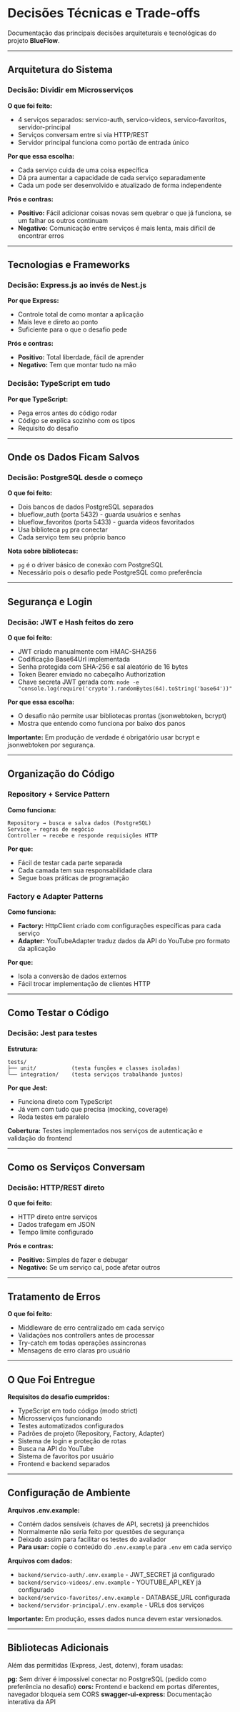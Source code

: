 # Decisões Técnicas e Trade-offs

Documentação das principais decisões arquiteturais e tecnológicas do projeto **BlueFlow**.

---

## Arquitetura do Sistema

### Decisão: Dividir em Microsserviços

**O que foi feito:**
* 4 serviços separados: servico-auth, servico-videos, servico-favoritos, servidor-principal
* Serviços conversam entre si via HTTP/REST
* Servidor principal funciona como portão de entrada único

**Por que essa escolha:**
* Cada serviço cuida de uma coisa específica
* Dá pra aumentar a capacidade de cada serviço separadamente
* Cada um pode ser desenvolvido e atualizado de forma independente

**Prós e contras:**
* **Positivo:** Fácil adicionar coisas novas sem quebrar o que já funciona, se um falhar os outros continuam
* **Negativo:** Comunicação entre serviços é mais lenta, mais difícil de encontrar erros

---

## Tecnologias e Frameworks

### Decisão: Express.js ao invés de Nest.js

**Por que Express:**
* Controle total de como montar a aplicação
* Mais leve e direto ao ponto
* Suficiente para o que o desafio pede

**Prós e contras:**
* **Positivo:** Total liberdade, fácil de aprender
* **Negativo:** Tem que montar tudo na mão

### Decisão: TypeScript em tudo

**Por que TypeScript:**
* Pega erros antes do código rodar
* Código se explica sozinho com os tipos
* Requisito do desafio

---

## Onde os Dados Ficam Salvos

### Decisão: PostgreSQL desde o começo

**O que foi feito:**
- Dois bancos de dados PostgreSQL separados
- blueflow_auth (porta 5432) - guarda usuários e senhas
- blueflow_favoritos (porta 5433) - guarda vídeos favoritados
- Usa biblioteca `pg` pra conectar
- Cada serviço tem seu próprio banco

**Nota sobre bibliotecas:**
- `pg` é o driver básico de conexão com PostgreSQL
- Necessário pois o desafio pede PostgreSQL como preferência

---

## Segurança e Login

### Decisão: JWT e Hash feitos do zero

**O que foi feito:**
* JWT criado manualmente com HMAC-SHA256
* Codificação Base64Url implementada
* Senha protegida com SHA-256 e sal aleatório de 16 bytes
* Token Bearer enviado no cabeçalho Authorization
* Chave secreta JWT gerada com: `node -e "console.log(require('crypto').randomBytes(64).toString('base64'))"`

**Por que essa escolha:**
* O desafio não permite usar bibliotecas prontas (jsonwebtoken, bcrypt)
* Mostra que entendo como funciona por baixo dos panos

**Importante:** Em produção de verdade é obrigatório usar bcrypt e jsonwebtoken por segurança.

---

## Organização do Código

### Repository + Service Pattern

**Como funciona:**
```
Repository → busca e salva dados (PostgreSQL)
Service → regras de negócio
Controller → recebe e responde requisições HTTP
```

**Por que:**
* Fácil de testar cada parte separada
* Cada camada tem sua responsabilidade clara
* Segue boas práticas de programação

### Factory e Adapter Patterns

**Como funciona:**
* **Factory:** HttpClient criado com configurações específicas para cada serviço
* **Adapter:** YouTubeAdapter traduz dados da API do YouTube pro formato da aplicação

**Por que:**
* Isola a conversão de dados externos
* Fácil trocar implementação de clientes HTTP

---

## Como Testar o Código

### Decisão: Jest para testes

**Estrutura:**
```
tests/
├── unit/           (testa funções e classes isoladas)
└── integration/    (testa serviços trabalhando juntos)
```

**Por que Jest:**
* Funciona direto com TypeScript
* Já vem com tudo que precisa (mocking, coverage)
* Roda testes em paralelo

**Cobertura:** Testes implementados nos serviços de autenticação e validação do frontend

---

## Como os Serviços Conversam

### Decisão: HTTP/REST direto

**O que foi feito:**
* HTTP direto entre serviços
* Dados trafegam em JSON
* Tempo limite configurado

**Prós e contras:**
* **Positivo:** Simples de fazer e debugar
* **Negativo:** Se um serviço cai, pode afetar outros

---

## Tratamento de Erros

**O que foi feito:**
* Middleware de erro centralizado em cada serviço
* Validações nos controllers antes de processar
* Try-catch em todas operações assíncronas
* Mensagens de erro claras pro usuário

---

## O Que Foi Entregue

**Requisitos do desafio cumpridos:**
- TypeScript em todo código (modo strict)
- Microsserviços funcionando
- Testes automatizados configurados
- Padrões de projeto (Repository, Factory, Adapter)
- Sistema de login e proteção de rotas
- Busca na API do YouTube
- Sistema de favoritos por usuário
- Frontend e backend separados

---

## Configuração de Ambiente

**Arquivos .env.example:**
* Contém dados sensíveis (chaves de API, secrets) já preenchidos
* Normalmente não seria feito por questões de segurança
* Deixado assim para facilitar os testes do avaliador
* **Para usar:** copie o conteúdo do `.env.example` para `.env` em cada serviço

**Arquivos com dados:**
* `backend/servico-auth/.env.example` - JWT_SECRET já configurado
* `backend/servico-videos/.env.example` - YOUTUBE_API_KEY já configurado
* `backend/servico-favoritos/.env.example` - DATABASE_URL configurada
* `backend/servidor-principal/.env.example` - URLs dos serviços

**Importante:** Em produção, esses dados nunca devem estar versionados.

---

## Bibliotecas Adicionais

Além das permitidas (Express, Jest, dotenv), foram usadas:

**pg:** Sem driver é impossível conectar no PostgreSQL (pedido como preferência no desafio)
**cors:** Frontend e backend em portas diferentes, navegador bloqueia sem CORS
**swagger-ui-express:** Documentação interativa da API